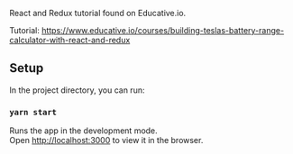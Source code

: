 React and Redux tutorial found on Educative.io.<br />

Tutorial: https://www.educative.io/courses/building-teslas-battery-range-calculator-with-react-and-redux

## Setup

In the project directory, you can run:

### `yarn start`

Runs the app in the development mode.<br />
Open [http://localhost:3000](http://localhost:3000) to view it in the browser.
